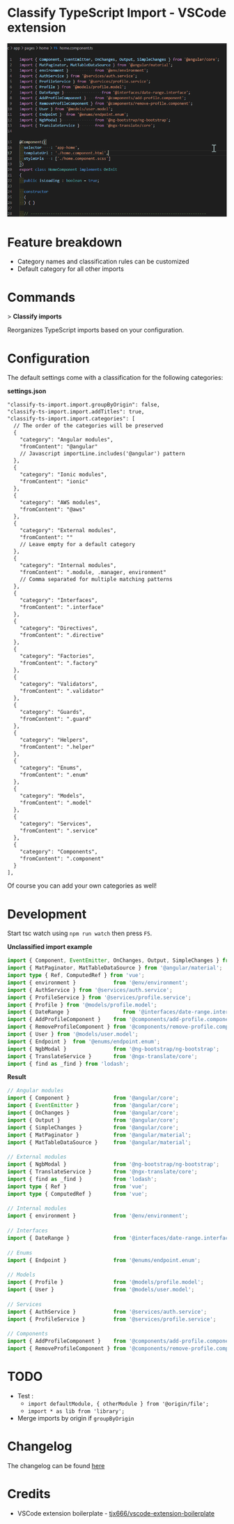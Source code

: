 # Classify TypeScript Import - VSCode extension

![Preview](images/classify-ts-import.gif )

# Feature breakdown

* Category names and classification rules can be customized
* Default category for all other imports

# Commands

\> **Classify imports**

Reorganizes TypeScript imports based on your configuration.

# Configuration

The default settings come with a classification for the following categories:

**settings.json**
```jsonc
"classify-ts-import.import.groupByOrigin": false,
"classify-ts-import.import.addTitles": true,
"classify-ts-import.import.categories": [
  // The order of the categories will be preserved
  {
    "category": "Angular modules",
    "fromContent": "@angular"
    // Javascript importLine.includes('@angular') pattern
  },
  {
    "category": "Ionic modules",
    "fromContent": "ionic"
  },
  {
    "category": "AWS modules",
    "fromContent": "@aws"
  },
  {
    "category": "External modules",
    "fromContent": ""
    // Leave empty for a default category
  },
  {
    "category": "Internal modules",
    "fromContent": ".module, .manager, environment"
    // Comma separated for multiple matching patterns
  },
  {
    "category": "Interfaces",
    "fromContent": ".interface"
  },
  {
    "category": "Directives",
    "fromContent": ".directive"
  },
  {
    "category": "Factories",
    "fromContent": ".factory"
  },
  {
    "category": "Validators",
    "fromContent": ".validator"
  },
  {
    "category": "Guards",
    "fromContent": ".guard"
  },
  {
    "category": "Helpers",
    "fromContent": ".helper"
  },
  {
    "category": "Enums",
    "fromContent": ".enum"
  },
  {
    "category": "Models",
    "fromContent": ".model"
  },
  {
    "category": "Services",
    "fromContent": ".service"
  },
  {
    "category": "Components",
    "fromContent": ".component"
  }
],
```

Of course you can add your own categories as well!

# Development

Start tsc watch using `npm run watch` then press `F5`.

**Unclassified import example**

```ts
import { Component, EventEmitter, OnChanges, Output, SimpleChanges } from '@angular/core';
import { MatPaginator, MatTableDataSource } from '@angular/material';
import type { Ref, ComputedRef } from 'vue';
import { environment }            from '@env/environment';
import { AuthService } from '@services/auth.service';
import { ProfileService } from '@services/profile.service';
import { Profile } from '@models/profile.model';
import { DateRange }                 from '@interfaces/date-range.interface';
import { AddProfileComponent }    from '@components/add-profile.component';
import { RemoveProfileComponent } from '@components/remove-profile.component';
import { User } from '@models/user.model';
import { Endpoint }  from '@enums/endpoint.enum';
import { NgbModal }               from '@ng-bootstrap/ng-bootstrap';
import { TranslateService }       from '@ngx-translate/core';
import { find as _find } from 'lodash';
```

**Result**
```ts
// Angular modules
import { Component }              from '@angular/core';
import { EventEmitter }           from '@angular/core';
import { OnChanges }              from '@angular/core';
import { Output }                 from '@angular/core';
import { SimpleChanges }          from '@angular/core';
import { MatPaginator }           from '@angular/material';
import { MatTableDataSource }     from '@angular/material';

// External modules
import { NgbModal }               from '@ng-bootstrap/ng-bootstrap';
import { TranslateService }       from '@ngx-translate/core';
import { find as _find }          from 'lodash';
import type { Ref }               from 'vue';
import type { ComputedRef }       from 'vue';

// Internal modules
import { environment }            from '@env/environment';

// Interfaces
import { DateRange }              from '@interfaces/date-range.interface';

// Enums
import { Endpoint }               from '@enums/endpoint.enum';

// Models
import { Profile }                from '@models/profile.model';
import { User }                   from '@models/user.model';

// Services
import { AuthService }            from '@services/auth.service';
import { ProfileService }         from '@services/profile.service';

// Components
import { AddProfileComponent }    from '@components/add-profile.component';
import { RemoveProfileComponent } from '@components/remove-profile.component';
```

# TODO
- Test : 
  - `import defaultModule, { otherModule } from '@origin/file';`
  - `import * as lib from 'library';`
- Merge imports by origin if `groupByOrigin`

# Changelog
The changelog can be found [here](CHANGELOG.md)

# Credits

* VSCode extension boilerplate - [tjx666/vscode-extension-boilerplate](https://github.com/tjx666/vscode-extension-boilerplate)
